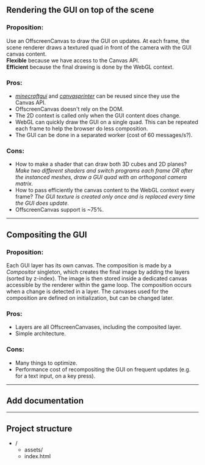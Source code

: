 ## Rendering the GUI on top of the scene

### Proposition:
Use an OffscreenCanvas to draw the GUI on updates. At each frame, the scene renderer draws a textured quad in front of the camera with the GUI canvas content.  
__Flexible__ because we have access to the Canvas API.  
__Efficient__ because the final drawing is done by the WebGL context.

### Pros:
- [*minecraftgui*](https://github.com/matteokeole/minecraftgui) and [*canvasprinter*](https://github.com/matteokeole/canvasprinter) can be reused since they use the Canvas API.
- OffscreenCanvas doesn't rely on the DOM.
- The 2D context is called only when the GUI content does change.
- WebGL can quickly draw the GUI on a single quad. This can be repeated each frame to help the browser do less composition.
- The GUI can be done in a separated worker (cost of 60 messages/s?).

### Cons:
- How to make a shader that can draw both 3D cubes and 2D planes? *Make two different shaders and switch programs each frame OR after the instanced meshes, draw a GUI quad with an orthogonal camera matrix.*
- How to pass efficiently the canvas content to the WebGL context every frame? *The GUI texture is created only once and is replaced every time the GUI does update.*
- OffscreenCanvas support is ~75%.

***

## Compositing the GUI

### Proposition:
Each GUI layer has its own canvas. The composition is made by a *Compositor* singleton, which creates the final image by adding the layers (sorted by z-index). The image is then stored inside a dedicated canvas accessible by the renderer within the game loop.
The composition occurs when a change is detected in a layer. The canvases used for the composition are defined on initialization, but can be changed later.

### Pros:
- Layers are all OffscreenCanvases, including the composited layer.
- Simple architecture.

### Cons:
- Many things to optimize.
- Performance cost of recompositing the GUI on frequent updates (e.g. for a text input, on a key press).

***

## Add documentation

***

## Project structure

- /
	- assets/
	- index.html